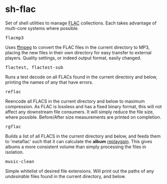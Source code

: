 sh-flac
=======

Set of shell utilities to manage [FLAC](https://en.wikipedia.org/wiki/FLAC) collections. Each takes advantage of multi-core systems where possible.

<pre>flacmp3</pre>
Uses [ffmpeg](https://en.wikipedia.org/wiki/FFmpeg) to convert the FLAC files in the current directory to MP3, placing the new files in their own directory for easy transfer to external players. Quality settings, or indeed output format, easily changed.

<pre>flactest, flactest-sub</pre>
Runs a test decode on all FLACs found in the current directory and below, printing the names of any that have errors.

<pre>reflac</pre>
Reencode all FLACS in the current directory and below to maximum compression. As FLAC is lossless and has a fixed binary format, this will not affect any downstream file consumers. It will simply reduce the file size, where possible. Before/After size measurements are printed on completion.

<pre>rgflac</pre>
Builds a list of all FLACS in the current directory and below, and feeds them to 'metaflac' such that it can calculate the __album__ [replaygain](https://en.wikipedia.org/wiki/ReplayGain). This gives albums a more consistent volume than simply processing the files in isolation.

<pre>music-clean</pre>
Simple whitelist of desired file extensions. Will print out the paths of any _undesirable_ files found in the current directory, and below.
